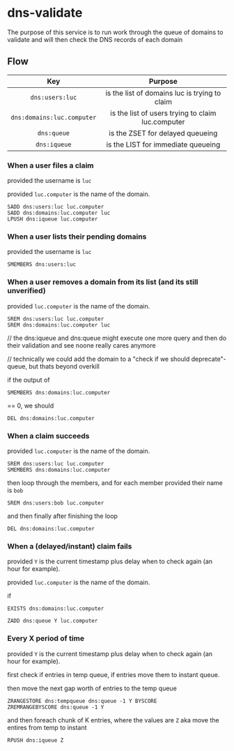 # dns-validate

The purpose of this service is to run work through the queue of domains to validate and will then check the DNS records of each domain

## Flow

|            Key             |                      Purpose                      |
| :------------------------: | :-----------------------------------------------: |
|      `dns:users:luc`       |   is the list of domains luc is trying to claim   |
| `dns:domains:luc.computer` | is the list of users trying to claim luc.computer |
|        `dns:queue`         |         is the ZSET for delayed queueing          |
|        `dns:iqueue`        |        is the LIST for immediate queueing         |

### When a user files a claim

provided the username is `luc`

provided `luc.computer` is the name of the domain.

```
SADD dns:users:luc luc.computer
SADD dns:domains:luc.computer luc
LPUSH dns:iqueue luc.computer
```

### When a user lists their pending domains

provided the username is `luc`

```
SMEMBERS dns:users:luc
```

### When a user removes a domain from its list (and its still unverified)

provided `luc.computer` is the name of the domain.

```
SREM dns:users:luc luc.computer
SREM dns:domains:luc.computer luc
```

// the dns:iqueue and dns:queue might execute one more query and then do their validation and see noone really cares anymore

// technically we could add the domain to a "check if we should deprecate"-queue, but thats beyond overkill

if the output of

```
SMEMBERS dns:domains:luc.computer
```

== 0, we should

```
DEL dns:domains:luc.computer
```

### When a claim succeeds

provided `luc.computer` is the name of the domain.

```
SREM dns:users:luc luc.computer
SMEMBERS dns:domains:luc.computer
```

then loop through the members, and for each member provided their name is `bob`

```
SREM dns:users:bob luc.computer
```

and then finally after finishing the loop

```
DEL dns:domains:luc.computer
```

### When a (delayed/instant) claim fails

provided `Y` is the current timestamp plus delay when to check again (an hour for example).

provided `luc.computer` is the name of the domain.

if

```
EXISTS dns:domains:luc.computer
```

```
ZADD dns:queue Y luc.computer
```

### Every X period of time

provided `Y` is the current timestamp plus delay when to check again (an hour for example).

first check if entries in temp queue, if entries move them to instant queue.

then move the next gap worth of entries to the temp queue
```
ZRANGESTORE dns:tempqueue dns:queue -1 Y BYSCORE
ZREMRANGEBYSCORE dns:queue -1 Y
```

and then foreach chunk of K entries, where the values are `Z`
aka move the entires from temp to instant

```
RPUSH dns:iqueue Z
```
